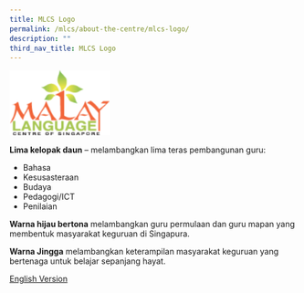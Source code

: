 ```yaml
---
title: MLCS Logo
permalink: /mlcs/about-the-centre/mlcs-logo/
description: ""
third_nav_title: MLCS Logo
---
```

<style>  
img {  
  display: block;  
  margin-left: auto;  
  margin-right: auto;  
}  
</style>  
<body><img src="/images/malaylanguagecenter.svg" alt="MLCS Logo" style="width:35%;">  
  
</body>

**Lima kelopak daun** – melambangkan lima teras pembangunan guru:

*   Bahasa 
*   Kesusasteraan 
*   Budaya 
*   Pedagogi/ICT
*   Penilaian

**Warna hijau bertona** melambangkan guru permulaan dan guru mapan yang membentuk masyarakat keguruan di Singapura.

**Warna Jingga** melambangkan keterampilan masyarakat keguruan yang bertenaga untuk belajar sepanjang hayat.

[English Version](/mlcs/about-the-centre/mlcs-logo/mlcs-logo-in-english)